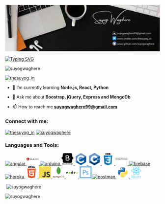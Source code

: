 <a href="https://suyogwaghere.github.io/index.html" target="blank">
<img align="centre" alt="Coding" src="https://raw.githubusercontent.com/suyogwaghere/suyogwaghere.github.io/main/Suyog%20Waghere%20(4).png"></a>
<!-- [![MasterHead]()](https://suyogwaghere.github.io/) -->
<br>

[![Typing SVG](https://readme-typing-svg.demolab.com?font=Fira+Code&size=50&duration=4000&pause=800&center=true&multiline=true&width=2000&height=150&lines=Hi+%F0%9F%91%8B%2C+I'm+Suyog;A+passionate+full+Stack+Web-developer+from+India)](https://git.io/typing-svg)

<!--
<img align="right" alt="Coding" width="300" hight="40" src="https://encrypted-tbn0.gstatic.com/images?q=tbn:ANd9GcRcvyvAMfJdHUEg3J11DKD5UAV_6FumrNzuT80RSDMdMIjdutTNTC0LLR0ZWaphUWt6SuQ&usqp=CAU"> -->


<p align="left"> <img src="https://komarev.com/ghpvc/?username=suyogwaghere&label=Profile%20views&color=0e75b6&style=flat" alt="suyogwaghere" /> </p>

<p align="left"> <a href="https://twitter.com/thesuyog_in" target="blank"><img src="https://img.shields.io/twitter/follow/thesuyog_in?logo=twitter&style=for-the-badge" alt="thesuyog_in" /></a> </p>

- 🌱 I’m currently learning **Node.js, React, Python**

- 💬 Ask me about **Boostrap, jQuery, Express and MongoDb**

- 📫 How to reach me **suyogwaghere99@gmail.com**

<h3 align="left">Connect with me:</h3>
<p align="left">
<a href="https://twitter.com/thesuyog_in" target="blank"><img align="center" src="https://raw.githubusercontent.com/rahuldkjain/github-profile-readme-generator/master/src/images/icons/Social/twitter.svg" alt="thesuyog_in" height="30" width="40" /></a>
<a href="https://linkedin.com/in/suyogwaghere" target="blank"><img align="center" src="https://raw.githubusercontent.com/rahuldkjain/github-profile-readme-generator/master/src/images/icons/Social/linked-in-alt.svg" alt="suyogwaghere" height="30" width="40" /></a>
</p>

<h3 align="left">Languages and Tools:</h3>
<p align="left"> <a href="https://angular.io" target="_blank" rel="noreferrer"> <img src="https://angular.io/assets/images/logos/angular/angular.svg" alt="angular" width="40" height="40"/> </a> <a href="https://angular.io" target="_blank" rel="noreferrer"> <img src="https://raw.githubusercontent.com/devicons/devicon/master/icons/angularjs/angularjs-original-wordmark.svg" alt="angularjs" width="40" height="40"/> </a> <a href="https://www.arduino.cc/" target="_blank" rel="noreferrer"> <img src="https://cdn.worldvectorlogo.com/logos/arduino-1.svg" alt="arduino" width="40" height="40"/> </a> <a href="https://getbootstrap.com" target="_blank" rel="noreferrer"> <img src="https://raw.githubusercontent.com/devicons/devicon/master/icons/bootstrap/bootstrap-plain-wordmark.svg" alt="bootstrap" width="40" height="40"/> </a> <a href="https://www.cprogramming.com/" target="_blank" rel="noreferrer"> <img src="https://raw.githubusercontent.com/devicons/devicon/master/icons/c/c-original.svg" alt="c" width="40" height="40"/> </a> <a href="https://www.w3schools.com/cpp/" target="_blank" rel="noreferrer"> <img src="https://raw.githubusercontent.com/devicons/devicon/master/icons/cplusplus/cplusplus-original.svg" alt="cplusplus" width="40" height="40"/> </a> <a href="https://www.w3schools.com/css/" target="_blank" rel="noreferrer"> <img src="https://raw.githubusercontent.com/devicons/devicon/master/icons/css3/css3-original-wordmark.svg" alt="css3" width="40" height="40"/> </a> <a href="https://expressjs.com" target="_blank" rel="noreferrer"> <img src="https://raw.githubusercontent.com/devicons/devicon/master/icons/express/express-original-wordmark.svg" alt="express" width="40" height="40"/> </a> <a href="https://firebase.google.com/" target="_blank" rel="noreferrer"> <img src="https://www.vectorlogo.zone/logos/firebase/firebase-icon.svg" alt="firebase" width="40" height="40"/> </a> <a href="https://heroku.com" target="_blank" rel="noreferrer"> <img src="https://www.vectorlogo.zone/logos/heroku/heroku-icon.svg" alt="heroku" width="40" height="40"/> </a> <a href="https://www.w3.org/html/" target="_blank" rel="noreferrer"> <img src="https://raw.githubusercontent.com/devicons/devicon/master/icons/html5/html5-original-wordmark.svg" alt="html5" width="40" height="40"/> </a> <a href="https://developer.mozilla.org/en-US/docs/Web/JavaScript" target="_blank" rel="noreferrer"> <img src="https://raw.githubusercontent.com/devicons/devicon/master/icons/javascript/javascript-original.svg" alt="javascript" width="40" height="40"/> </a> <a href="https://www.mongodb.com/" target="_blank" rel="noreferrer"> <img src="https://raw.githubusercontent.com/devicons/devicon/master/icons/mongodb/mongodb-original-wordmark.svg" alt="mongodb" width="40" height="40"/> </a> <a href="https://nodejs.org" target="_blank" rel="noreferrer"> <img src="https://raw.githubusercontent.com/devicons/devicon/master/icons/nodejs/nodejs-original-wordmark.svg" alt="nodejs" width="40" height="40"/> </a> <a href="https://www.photoshop.com/en" target="_blank" rel="noreferrer"> <img src="https://raw.githubusercontent.com/devicons/devicon/master/icons/photoshop/photoshop-line.svg" alt="photoshop" width="40" height="40"/> </a> <a href="https://postman.com" target="_blank" rel="noreferrer"> <img src="https://www.vectorlogo.zone/logos/getpostman/getpostman-icon.svg" alt="postman" width="40" height="40"/> </a> <a href="https://www.python.org" target="_blank" rel="noreferrer"> <img src="https://raw.githubusercontent.com/devicons/devicon/master/icons/python/python-original.svg" alt="python" width="40" height="40"/> </a> <a href="https://reactjs.org/" target="_blank" rel="noreferrer"> <img src="https://raw.githubusercontent.com/devicons/devicon/master/icons/react/react-original-wordmark.svg" alt="react" width="40" height="40"/>  </a> </p>

<p>&nbsp;<img align="center" src="https://github-readme-stats.vercel.app/api?username=suyogwaghere&show_icons=true&locale=en" alt="suyogwaghere" /></p>

<p><img align="left" src="https://github-readme-streak-stats.herokuapp.com/?user=suyogwaghere&" alt="suyogwaghere" /></p>
